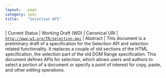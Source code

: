 ```yaml
---
layout:   page
category: spec
title:    "Selection API"
---
```


| Current Status | Working Draft (WD)
| Canonical URI | [`http://www.w3.org/TR/selection-api`](http://www.w3.org/TR/selection-api)
| Abstract | This document is a preliminary draft of a specification for the Selection API and selection related functionality. It replaces a couple of old sections of the HTML specification, the selection part of the old DOM Range specification. This document defines APIs for selection, which allows users and authors to select a portion of a document or specify a point of interest for copy, paste, and other editing operations.